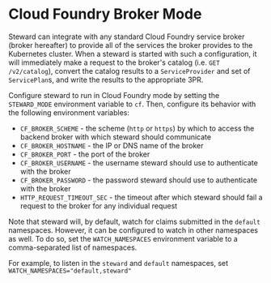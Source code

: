 # Cloud Foundry Broker Mode

Steward can integrate with any standard Cloud Foundry service broker (broker hereafter) to provide all of the services
the broker provides to the Kubernetes cluster. When a steward is started with such a configuration,
it will immediately make a request to the broker's catalog (i.e. `GET /v2/catalog`), convert the
catalog results to a `ServiceProvider` and set of `ServicePlan`s, and write the results to the
appropriate 3PR.

Configure steward to run in Cloud Foundry mode by setting the `STEWARD_MODE` environment variable to `cf`. Then, configure its behavior with the following environment variables:

- `CF_BROKER_SCHEME` - the scheme (`http` or `https`) by which to access the backend broker with which steward should communicate
- `CF_BROKER_HOSTNAME` - the IP or DNS name of the broker
- `CF_BROKER_PORT` - the port of the broker
- `CF_BROKER_USERNAME` - the username steward should use to authenticate with the broker
- `CF_BROKER_PASSWORD` - the password steward should use to authenticate with the broker
- `HTTP_REQUEST_TIMEOUT_SEC` - the timeout after which steward should fail a request to the broker for any individual request

Note that steward will, by default, watch for claims submitted in the `default` namespaces. However, it can be configured to watch in other namespaces as well. To do so, set the `WATCH_NAMESPACES` environment variable to a comma-separated list of namespaces.

For example, to listen in the `steward` and `default` namespaces, set `WATCH_NAMESPACES="default,steward"`
